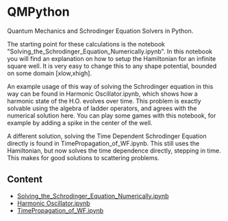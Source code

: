 # QMPython
Quantum Mechanics and Schrodinger Equation Solvers in Python.

The starting point for these calculations is the notebook "Solving_the_Schrodinger_Equation_Numerically.ipynb".
In this notebook you will find an explanation on how to setup the Hamiltonian
for an infinite square well. It is very easy to change this to any shape potential,
bounded on some domain [xlow,xhigh].

An example usage of this way of solving the Schrodinger equation in this way can
be found in Harmonic Oscillator.ipynb, which shows how a harmonic state of
the H.O. evolves over time. This problem is exactly solvable using the algebra of
ladder operators, and agrees with the numerical solution here. You can play some
games with this notebook, for example by adding a spike in the center of the well.

A different solution, solving the Time Dependent Schrodinger Equation directly
is found in TimePropagation_of_WF.ipynb. This still uses the Hamiltonian, but
now solves the time dependence directly, stepping in time. This makes for good
solutions to scattering problems.

## Content

- [Solving_the_Schrodinger_Equation_Numerically.ipynb](https://github.com/mholtrop/QMPython/blob/master/Solving_the_Schrodinger_Equation_Numerically.ipynb)
- [Harmonic Oscillator.ipynb](https://github.com/mholtrop/QMPython/blob/master/Harmonic%20Oscillator.ipynb)
- [TimePropagation_of_WF.ipynb](https://github.com/mholtrop/QMPython/blob/master/TimePropagation_of_WF.ipynb)
